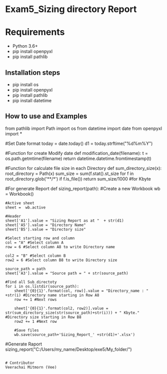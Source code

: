 # Exam5_Sizing directory Report

# Requirements
- Python 3.6+
- pip install openpyxl
- pip install pathlib

## Installation steps
- pip install os
- pip install openpyxl
- pip install pathlib
- pip install datetime

## How to use and Examples
from pathlib import Path
import os
from datetime import date
from openpyxl import *

#Set Date format
today = date.today()
d1 = today.strftime("%d%m%Y")

#Function for create Modify date
def modification_date(filename):
    t = os.path.getmtime(filename)
    return datetime.datetime.fromtimestamp(t)

#Function for calculate file size in each Directory
def sum_directory_size(x):
    root_directory = Path(x)
    sum_size = sum(f.stat().st_size for f in root_directory.glob('**/*') if f.is_file())
    return sum_size/1000 #for Kbyte

#For generate Report
def sizing_report(path):
    #Create a new Workbook
    wb = Workbook()
    
    #Active sheet
    sheet =  wb.active
    
    #Header
    sheet['A1'].value = "Sizing Report as at "  + str(d1)
    sheet['A5'].value = "Directory Name"
    sheet['B5'].value = "Directory size"
    
    #Select starting row and column
    col = "A" #Select column A
    row = 6 #Select column A8 to write Directory name
    
    col2 = "B" #Select column B
    row2 = 6 #Select column B8 to write Directory size
     
    source_path = path
    sheet['A3'].value = "Source path = " + str(source_path)
    
    #Find all Sub_directoty
    for i in os.listdir(source_path):     
        sheet['{0}{1}'.format(col, row)].value = "Directory_name : " +str(i) #Directory name starting in Row A8
        row += 1 #Next rows
        
        sheet['{0}{1}'.format(col2, row2)].value = str(sum_directory_size(str(source_path)+str(i))) + " Kbyte." #Directory size starting in Row B8
        row2 += 1 #Next row
        
        #Save files
        wb.save(source_path+'Sizing_Report_' +str(d1)+'.xlsx')
#Generate Raport
sizing_report("C:/Users/my_name/Desktop/exe5/My_folder/")
```

# Contributor
Veerachai Mitmorn (Vee)




